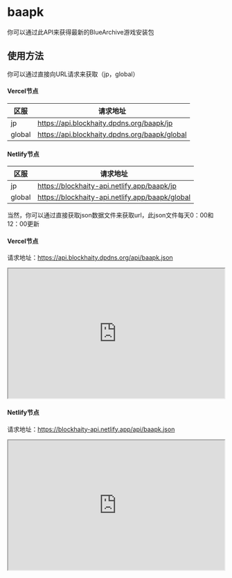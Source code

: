 # baapk

你可以通过此API来获得最新的BlueArchive游戏安装包

## 使用方法

你可以通过直接向URL请求来获取（jp，global）

<!-- tabs:start -->
#### **Vercel节点**
| 区服   | 请求地址                                      |
| ------ | --------------------------------------------- |
| jp     | https://api.blockhaity.dpdns.org/baapk/jp     |
| global | https://api.blockhaity.dpdns.org/baapk/global |

#### **Netlify节点**
| 区服   | 请求地址                                        |
| ------ | ----------------------------------------------- |
| jp     | https://blockhaity-api.netlify.app/baapk/jp     |
| global | https://blockhaity-api.netlify.app/baapk/global |
<!-- tabs:end -->

当然，你可以通过直接获取json数据文件来获取url，此json文件每天0：00和12：00更新

<!-- tabs:start -->
#### **Vercel节点**
请求地址：https://api.blockhaity.dpdns.org/api/baapk.json

<iframe src="https://api.blockhaity.dpdns.org/api/baapk.json" width="500" height="300"></iframe>

#### **Netlify节点**
请求地址：https://blockhaity-api.netlify.app/api/baapk.json

<iframe src="https://blockhaity-api.netlify.app/api/baapk.json" width="500" height="300"></iframe>
<!-- tabs:end -->

